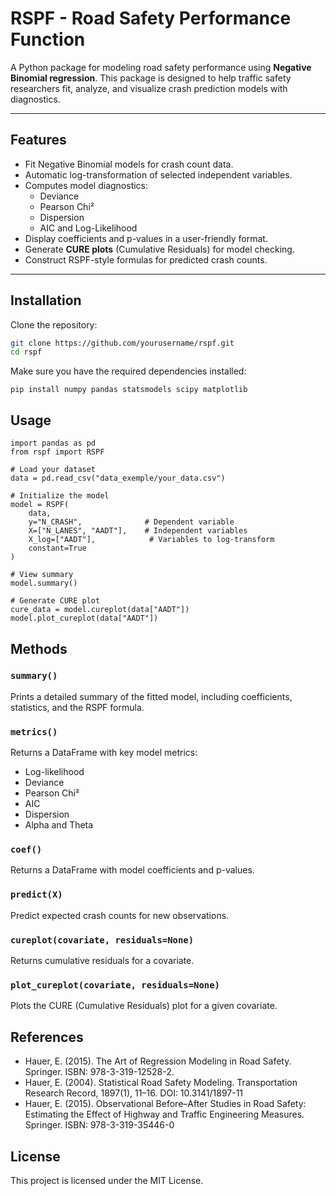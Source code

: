 # RSPF - Road Safety Performance Function

A Python package for modeling road safety performance using **Negative Binomial regression**. This package is designed to help traffic safety researchers fit, analyze, and visualize crash prediction models with diagnostics.

---

## Features

- Fit Negative Binomial models for crash count data.
- Automatic log-transformation of selected independent variables.
- Computes model diagnostics:
  - Deviance
  - Pearson Chi²
  - Dispersion
  - AIC and Log-Likelihood
- Display coefficients and p-values in a user-friendly format.
- Generate **CURE plots** (Cumulative Residuals) for model checking.
- Construct RSPF-style formulas for predicted crash counts.

---

## Installation

Clone the repository:

```bash
git clone https://github.com/yourusername/rspf.git
cd rspf
```

Make sure you have the required dependencies installed:

```
pip install numpy pandas statsmodels scipy matplotlib
```

## Usage

```
import pandas as pd
from rspf import RSPF

# Load your dataset
data = pd.read_csv("data_exemple/your_data.csv")

# Initialize the model
model = RSPF(
    data,
    y="N_CRASH",              # Dependent variable
    X=["N_LANES", "AADT"],    # Independent variables
    X_log=["AADT"],            # Variables to log-transform
    constant=True
)

# View summary
model.summary()

# Generate CURE plot
cure_data = model.cureplot(data["AADT"])
model.plot_cureplot(data["AADT"])

```

## Methods

### `summary()`

Prints a detailed summary of the fitted model, including coefficients, statistics, and the RSPF formula.

### `metrics()`

Returns a DataFrame with key model metrics:

* Log-likelihood
* Deviance
* Pearson Chi²
* AIC
* Dispersion
* Alpha and Theta

### `coef()`

Returns a DataFrame with model coefficients and p-values.

### `predict(X)`

Predict expected crash counts for new observations.

### `cureplot(covariate, residuals=None)`

Returns cumulative residuals for a covariate.

### `plot_cureplot(covariate, residuals=None)`

Plots the CURE (Cumulative Residuals) plot for a given covariate.


## References

- Hauer, E. (2015). The Art of Regression Modeling in Road Safety. Springer. ISBN: 978-3-319-12528-2.
- Hauer, E. (2004). Statistical Road Safety Modeling. Transportation Research Record, 1897(1), 11–16. DOI: 10.3141/1897-11
- Hauer, E. (2015). Observational Before–After Studies in Road Safety: Estimating the Effect of Highway and Traffic Engineering Measures. Springer. ISBN: 978-3-319-35446-0

## License

This project is licensed under the MIT License.
